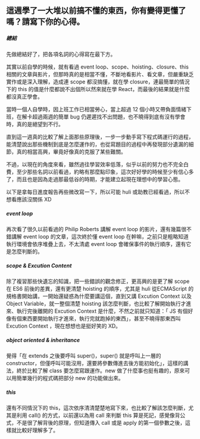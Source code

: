 ## 這週學了一大堆以前搞不懂的東西，你有變得更懂了嗎？請寫下你的心得。

##### 總結
先做總結好了，把各項名詞的心得寫在最下方。

其實以前自學的時候，就有看過 event loop、scope、hoisting、closure、this 相關的文章與影片，但那時真的是相當不懂，不斷地看影片、看文章，但嚴重缺乏實作或是深入理解，造成連 scope 都沒搞懂，就在學 closure，連最簡單的情況下的 this 的值是什麼都說不出個所以然來就在學 React，而最後的結果就是什麼都沒真正學會。

當時一個人自學時，因上班工作已相當勞心，當上超過 12 個小時又帶負面情緒下班，在解卡超過兩週的簡單 bug 仍遲遲找不出問題，也不曉得到底有沒有學會時，真的是絕望到不行。

直到這一週真的比較了解上面那些原理後，一步一步動手寫下程式碼運行的過程，能清楚說出那些機制到底是怎麼運作的，也從寫題目的過程中再發現部分遺漏的細節，真的相當高興，畢竟好像真的克服了某些難關。

不過，以現在的角度來看，雖然過往學習效率低落，似乎以前的努力也不完全白費，至少那些名詞以前看過，約略有那麼點印象，這次好好學的時候至少有信心多了，而且也是因為走過那最低谷的時期，才能建立起現在理想中的學習心態。

以下是拿每日進度報告再些微改寫一下，所以可能 huli 或助教已經看過，所以不想看應該沒關係 XD

##### event loop
再次看了很久以前看過的 Philip Roberts 講解 event loop 的影片，還有幾篇很不錯講解 event loop 的文章，這次終於懂 event loop 在幹嘛，之前只是粗略知道執行環境會依序堆疊上去，不太清處 event loop 會確保事件的執行順序，還有它是怎麼判斷的。

##### scope & Excution Content
除了複習那些快遺忘的知識，把一些錯誤的觀念修正，更高興的是更了解 scope 在 ES6 前後的差異，還有更清楚 hoisting 的順序，尤其是 huli 從ECMAScript 的規格書開始講，一開始還疑惑為什麼要講這個，直到又講 Excution Context 以及 Object Variable，就一整個清楚 hoisting 該怎麼判斷，也比較了解開始執行才進來、執行完後離開的 Excution Context 是什麼，不然之前就只知道：「 JS 有個好像有個東西要開始執行才進來，執行完就跑掉的東西」，甚至不曉得那東西叫 Excution Context ，現在想想也是挺好笑的 XD。

##### object oriented & inheritance
覺得「在 extends 之後要呼叫 super()，super() 就是呼叫上一層的 constructor，但僅呼叫可能沒用，還要將參數傳進去後方能初始化」，這樣的講法，終於比較了解 class 要怎麼寫跟運作。new 做了什麼事也挺有趣的，原來可以用簡單幾行的程式碼把部分 new 的功能做出來。

##### this
還有不同情況下的 this，這次依序清清楚楚地寫下來，也比較了解該怎麼判斷，尤其是利用 call() 的方式，以前還以為用 call 來判斷 this 算是死記，感覺像背公式，不是很了解背後的原理，但知道傳入 call 或是 apply 的第一個參數之後，這樣就比較好理解多了。